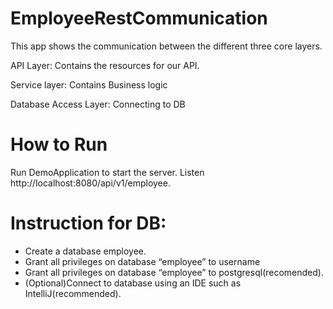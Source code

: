 # EmployeeRestCommunication

This app shows the communication between the different three core layers.

API Layer: Contains the resources for our API.

Service layer: Contains Business logic

Database Access Layer: Connecting to DB

# How to Run
Run DemoApplication to start the server.
Listen http://localhost:8080/api/v1/employee.

# Instruction for DB:
- Create a database employee.
- Grant all privileges on database “employee” to username
- Grant all privileges on database “employee” to postgresql(recomended).
- (Optional)Connect to database using an IDE such as IntelliJ(recommended).


